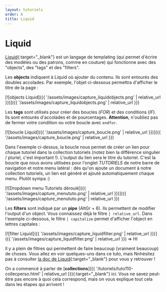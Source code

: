 ```yaml
---
layout: tutoriels
order: 6
title: Liquid
---
```

# Liquid

[Liquid](https://shopify.github.io/liquid/){:target="_blank"} est un langage de templating (qui permet d'écrire des modèles ou des patrons, comme en couture) qui fonctionne avec des "objects", des "tags" et des "filters". 

Les **objects** indiquent à Liquid où ajouter du contenu. Ils sont entourés des doubles accolades. Par exemple, l'objet ci-dessous permettra d'afficher le titre de la page :

[![objects Liquid]({{ '/assets/images/capture_liquidobjects.png' | relative_url }})]({{ '/assets/images/capture_liquidobjects.png' | relative_url }})

Les **tags** sont utilisés pour créer des boucles (*FOR*) et des conditions (*IF*). Ils sont entourés d'accolades et de pourcentages. **Attention**, n'oubliez pas de fermer votre condition ou votre boucle avec `endfor`.

[![boucle Liquid]({{ '/assets/images/capture_boucle.png' | relative_url }})]({{ '/assets/images/capture_boucle.png' | relative_url }})

Dans l'exemple ci-dessus, la boucle nous permet de créer un lien pour chaque tutoriel dans la collection tutoriels (notez bien la différence singulier / pluriel, c'est important !). L'output du lien sera le titre du tutoriel. C'est la boucle que nous avons utilisées pour l'onglet *TUTORIELS* de notre barre de navigation et notre menu latéral : dès qu'on ajoute un document à notre collection tutoriels, un lien est généré et ajouté automatiquement chaque menu. Plutôt sympa :)

[![Dropdown menu Tutoriels déroulé]({{ '/assets/images/capture_menututo.png' | relative_url }})]({{ '/assets/images/capture_menututo.png' | relative_url }}) 

Les **filters** sont indiqué par un **pipe** (AltGr + 6). Ils permettent de modifier l'output d'un object. Vous connaissez déjà le filtre `| relative_url`. Dans l'exemple ci-dessous, le filtre `| capitalize` permet d'afficher l'object en lettres capitales :

[![filter Liquid]({{ '/assets/images/capture_liquidfilter.png' | relative_url }})]({{ '/assets/images/capture_liquidfilter.png' | relative_url }}) => HI

Il y a plein de filtres qui permettent de faire beaucoup (vraiment beaucoup) de choses. Vous allez en voir quelques-uns dans ce tuto, mais Nnhésitez pas à consulter [la doc de Liquid](https://shopify.github.io/liquid/){:target="_blank"} pour vous y retrouver !

On a commencé à parler de [**collections**]({{ '/tutoriels/tuto110-collecperso.html' | relative_url }}){:target="_blank"} ici. Vous ne savez peut-être pas encore à quoi cela correspond, mais on vous explique tout cela dans les étapes qui arrivent !

